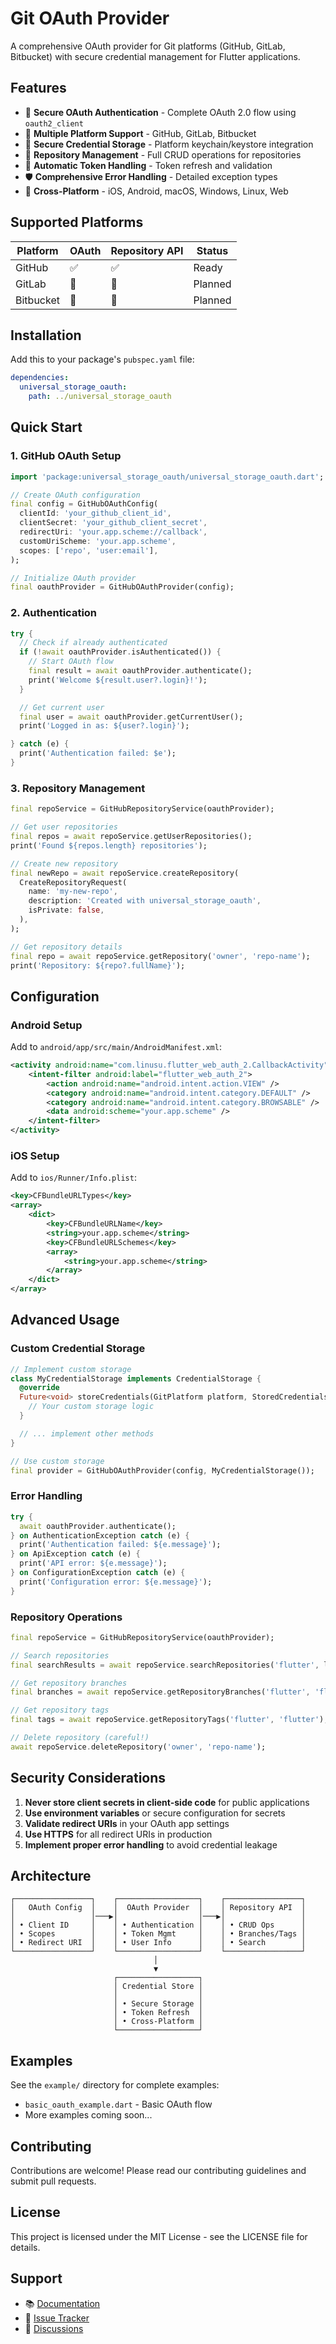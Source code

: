 # Git OAuth Provider

A comprehensive OAuth provider for Git platforms (GitHub, GitLab, Bitbucket) with secure credential management for Flutter applications.

## Features

- 🔐 **Secure OAuth Authentication** - Complete OAuth 2.0 flow using `oauth2_client`
- 🏪 **Multiple Platform Support** - GitHub, GitLab, Bitbucket
- 💾 **Secure Credential Storage** - Platform keychain/keystore integration
- 📁 **Repository Management** - Full CRUD operations for repositories
- 🔄 **Automatic Token Handling** - Token refresh and validation
- 🛡️ **Comprehensive Error Handling** - Detailed exception types
- 📱 **Cross-Platform** - iOS, Android, macOS, Windows, Linux, Web

## Supported Platforms

| Platform  | OAuth | Repository API | Status  |
| --------- | ----- | -------------- | ------- |
| GitHub    | ✅    | ✅             | Ready   |
| GitLab    | 🚧    | 🚧             | Planned |
| Bitbucket | 🚧    | 🚧             | Planned |

## Installation

Add this to your package's `pubspec.yaml` file:

```yaml
dependencies:
  universal_storage_oauth:
    path: ../universal_storage_oauth
```

## Quick Start

### 1. GitHub OAuth Setup

```dart
import 'package:universal_storage_oauth/universal_storage_oauth.dart';

// Create OAuth configuration
final config = GitHubOAuthConfig(
  clientId: 'your_github_client_id',
  clientSecret: 'your_github_client_secret',
  redirectUri: 'your.app.scheme://callback',
  customUriScheme: 'your.app.scheme',
  scopes: ['repo', 'user:email'],
);

// Initialize OAuth provider
final oauthProvider = GitHubOAuthProvider(config);
```

### 2. Authentication

```dart
try {
  // Check if already authenticated
  if (!await oauthProvider.isAuthenticated()) {
    // Start OAuth flow
    final result = await oauthProvider.authenticate();
    print('Welcome ${result.user?.login}!');
  }

  // Get current user
  final user = await oauthProvider.getCurrentUser();
  print('Logged in as: ${user?.login}');

} catch (e) {
  print('Authentication failed: $e');
}
```

### 3. Repository Management

```dart
final repoService = GitHubRepositoryService(oauthProvider);

// Get user repositories
final repos = await repoService.getUserRepositories();
print('Found ${repos.length} repositories');

// Create new repository
final newRepo = await repoService.createRepository(
  CreateRepositoryRequest(
    name: 'my-new-repo',
    description: 'Created with universal_storage_oauth',
    isPrivate: false,
  ),
);

// Get repository details
final repo = await repoService.getRepository('owner', 'repo-name');
print('Repository: ${repo?.fullName}');
```

## Configuration

### Android Setup

Add to `android/app/src/main/AndroidManifest.xml`:

```xml
<activity android:name="com.linusu.flutter_web_auth_2.CallbackActivity" android:exported="true">
    <intent-filter android:label="flutter_web_auth_2">
        <action android:name="android.intent.action.VIEW" />
        <category android:name="android.intent.category.DEFAULT" />
        <category android:name="android.intent.category.BROWSABLE" />
        <data android:scheme="your.app.scheme" />
    </intent-filter>
</activity>
```

### iOS Setup

Add to `ios/Runner/Info.plist`:

```xml
<key>CFBundleURLTypes</key>
<array>
    <dict>
        <key>CFBundleURLName</key>
        <string>your.app.scheme</string>
        <key>CFBundleURLSchemes</key>
        <array>
            <string>your.app.scheme</string>
        </array>
    </dict>
</array>
```

## Advanced Usage

### Custom Credential Storage

```dart
// Implement custom storage
class MyCredentialStorage implements CredentialStorage {
  @override
  Future<void> storeCredentials(GitPlatform platform, StoredCredentials credentials) async {
    // Your custom storage logic
  }

  // ... implement other methods
}

// Use custom storage
final provider = GitHubOAuthProvider(config, MyCredentialStorage());
```

### Error Handling

```dart
try {
  await oauthProvider.authenticate();
} on AuthenticationException catch (e) {
  print('Authentication failed: ${e.message}');
} on ApiException catch (e) {
  print('API error: ${e.message}');
} on ConfigurationException catch (e) {
  print('Configuration error: ${e.message}');
}
```

### Repository Operations

```dart
final repoService = GitHubRepositoryService(oauthProvider);

// Search repositories
final searchResults = await repoService.searchRepositories('flutter', limit: 10);

// Get repository branches
final branches = await repoService.getRepositoryBranches('flutter', 'flutter');

// Get repository tags
final tags = await repoService.getRepositoryTags('flutter', 'flutter');

// Delete repository (careful!)
await repoService.deleteRepository('owner', 'repo-name');
```

## Security Considerations

1. **Never store client secrets in client-side code** for public applications
2. **Use environment variables** or secure configuration for secrets
3. **Validate redirect URIs** in your OAuth app settings
4. **Use HTTPS** for all redirect URIs in production
5. **Implement proper error handling** to avoid credential leakage

## Architecture

```
┌─────────────────┐    ┌──────────────────┐    ┌─────────────────┐
│   OAuth Config  │    │  OAuth Provider  │    │ Repository API  │
│                 │───▶│                  │───▶│                 │
│ • Client ID     │    │ • Authentication │    │ • CRUD Ops      │
│ • Scopes        │    │ • Token Mgmt     │    │ • Branches/Tags │
│ • Redirect URI  │    │ • User Info      │    │ • Search        │
└─────────────────┘    └──────────────────┘    └─────────────────┘
                                │
                                ▼
                       ┌──────────────────┐
                       │ Credential Store │
                       │                  │
                       │ • Secure Storage │
                       │ • Token Refresh  │
                       │ • Cross-Platform │
                       └──────────────────┘
```

## Examples

See the `example/` directory for complete examples:

- `basic_oauth_example.dart` - Basic OAuth flow
- More examples coming soon...

## Contributing

Contributions are welcome! Please read our contributing guidelines and submit pull requests.

## License

This project is licensed under the MIT License - see the LICENSE file for details.

## Support

- 📚 [Documentation](https://github.com/your-org/universal_storage_oauth)
- 🐛 [Issue Tracker](https://github.com/your-org/universal_storage_oauth/issues)
- 💬 [Discussions](https://github.com/your-org/universal_storage_oauth/discussions)
